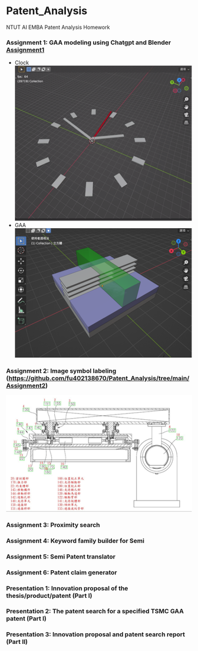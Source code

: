 # Patent_Analysis
NTUT AI EMBA Patent Analysis Homework

### Assignment 1: GAA modeling using Chatgpt and Blender [Assignment1](https://github.com/fu402138670/Patent_Analysis/tree/main/Assignment1)
- Clock
![Clock by Blender](https://github.com/fu402138670/Patent_Analysis/blob/main/Assignment1/Clock.png)
- GAA
![GAA by Blender](https://github.com/fu402138670/Patent_Analysis/blob/main/Assignment1/GAA.png)

### Assignment 2: Image symbol labeling (https://github.com/fu402138670/Patent_Analysis/tree/main/Assignment2)
![Labeling IPA](https://github.com/fu402138670/Patent_Analysis/blob/main/Assignment2/Label.png)

### Assignment 3: Proximity search
### Assignment 4: Keyword family builder for Semi 
### Assignment 5: Semi Patent translator
### Assignment 6: Patent claim generator
### Presentation 1: Innovation proposal of the thesis/product/patent (Part I)
### Presentation 2: The patent search for a specified TSMC GAA patent (Part I)
### Presentation 3: Innovation proposal and patent search report (Part II)
